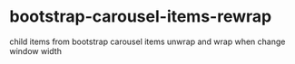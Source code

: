 # bootstrap-carousel-items-rewrap
child items from bootstrap carousel items unwrap and wrap when change window width
